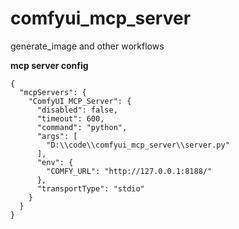 # comfyui_mcp_server
generate_image and other workflows

**mcp server config**

```
{
  "mcpServers": {
    "ComfyUI_MCP_Server": {
      "disabled": false,
      "timeout": 600,
      "command": "python",
      "args": [
        "D:\\code\\comfyui_mcp_server\\server.py"
      ],
      "env": {
        "COMFY_URL": "http://127.0.0.1:8188/"
      },
      "transportType": "stdio"
    }
  }
}
```